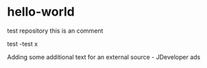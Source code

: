 # hello-world
test repository
this is an  comment

test -test
x


Adding some additional text for an external source - JDeveloper
ads